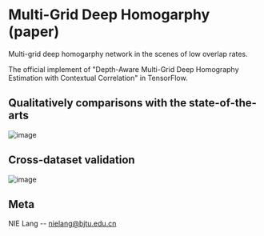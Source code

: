 # Multi-Grid Deep Homogarphy (paper)
Multi-grid deep homogarphy network in the scenes of low overlap rates. 

The official implement of "Depth-Aware Multi-Grid Deep Homography Estimation with Contextual Correlation" in TensorFlow.

## Qualitatively comparisons with the state-of-the-arts

![image](https://github.com/nie-lang/Multi-Grid-Deep-Homogarphy/blob/main/figures/real_comparison.jpg)

## Cross-dataset validation

![image](https://github.com/nie-lang/Multi-Grid-Deep-Homogarphy/blob/main/figures/cross_dataset.png)

## Meta
NIE Lang -- nielang@bjtu.edu.cn
